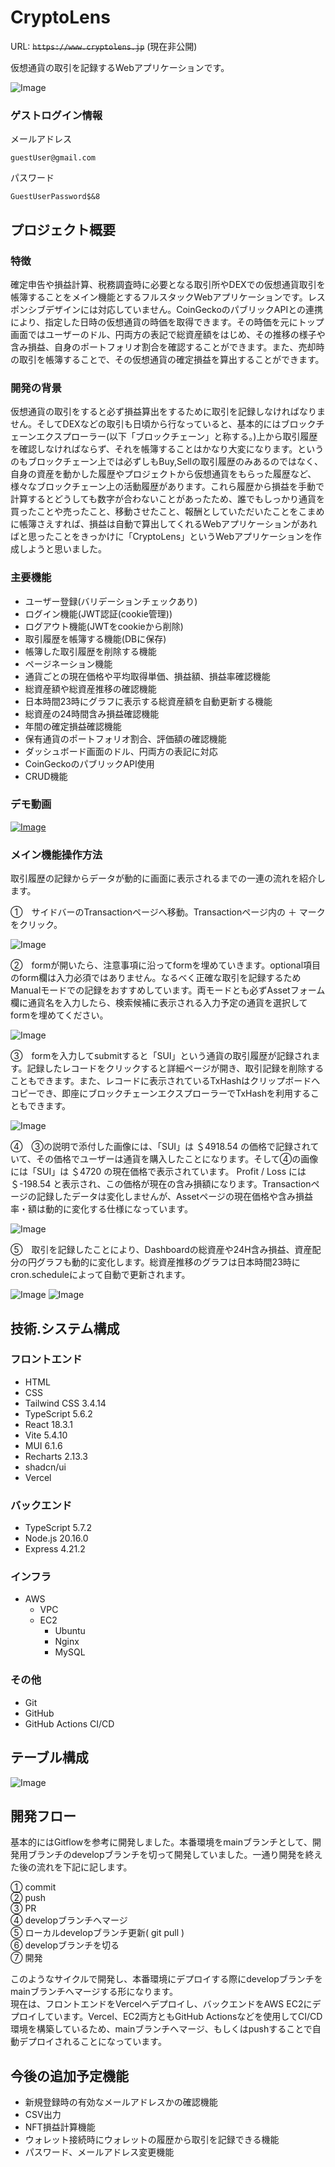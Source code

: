 # CryptoLens
URL: ~~`https://www.cryptolens.jp`~~ (現在非公開)  

仮想通貨の取引を記録するWebアプリケーションです。  


![Image](https://github.com/user-attachments/assets/a5167762-ba81-4e4f-bd3d-af1353f1ea26)  


### ゲストログイン情報
メールアドレス  
```
guestUser@gmail.com
```
パスワード  
```  
GuestUserPassword$&8
```
## プロジェクト概要  
### 特徴　　
確定申告や損益計算、税務調査時に必要となる取引所やDEXでの仮想通貨取引を帳簿することをメイン機能とするフルスタックWebアプリケーションです。レスポンシブデザインには対応していません。CoinGeckoのパブリックAPIとの連携により、指定した日時の仮想通貨の時価を取得できます。その時価を元にトップ画面ではユーザーのドル、円両方の表記で総資産額をはじめ、その推移の様子や含み損益、自身のポートフォリオ割合を確認することができます。また、売却時の取引を帳簿することで、その仮想通貨の確定損益を算出することができます。  
### 開発の背景  
仮想通貨の取引をすると必ず損益算出をするために取引を記録しなければなりません。そしてDEXなどの取引も日頃から行なっていると、基本的にはブロックチェーンエクスプローラー(以下「ブロックチェーン」と称する。)上から取引履歴を確認しなければならず、それを帳簿することはかなり大変になります。というのもブロックチェーン上では必ずしもBuy,Sellの取引履歴のみあるのではなく、自身の資産を動かした履歴やプロジェクトから仮想通貨をもらった履歴など、様々なブロックチェーン上の活動履歴があります。これら履歴から損益を手動で計算するとどうしても数字が合わないことがあったため、誰でもしっかり通貨を買ったことや売ったこと、移動させたこと、報酬としていただいたことをこまめに帳簿さえすれば、損益は自動で算出してくれるWebアプリケーションがあればと思ったことをきっかけに「CryptoLens」というWebアプリケーションを作成しようと思いました。  
### 主要機能  
* ユーザー登録(バリデーションチェックあり)
* ログイン機能(JWT認証(cookie管理))
* ログアウト機能(JWTをcookieから削除)
* 取引履歴を帳簿する機能(DBに保存)
* 帳簿した取引履歴を削除する機能
* ページネーション機能
* 通貨ごとの現在価格や平均取得単価、損益額、損益率確認機能
* 総資産額や総資産推移の確認機能
* 日本時間23時にグラフに表示する総資産額を自動更新する機能
* 総資産の24時間含み損益確認機能
* 年間の確定損益確認機能
* 保有通貨のポートフォリオ割合、評価額の確認機能
* ダッシュボード画面のドル、円両方の表記に対応
* CoinGeckoのパブリックAPI使用
* CRUD機能

### デモ動画  
[![Image](https://github.com/user-attachments/assets/52d83c8f-0e45-4399-8315-fa8bb6ff3118)](https://github.com/user-attachments/assets/a0adb086-af5c-4b81-95c3-e6bce64beafb)  
### メイン機能操作方法  
取引履歴の記録からデータが動的に画面に表示されるまでの一連の流れを紹介します。  

①　サイドバーのTransactionページへ移動。Transactionページ内の ＋ マークをクリック。  

![Image](https://github.com/user-attachments/assets/2c936823-75a9-4b21-a8db-a44051a2d83c)

②　formが開いたら、注意事項に沿ってformを埋めていきます。optional項目のform欄は入力必須ではありません。なるべく正確な取引を記録するためManualモードでの記録をおすすめしています。両モードとも必ずAssetフォーム欄に通貨名を入力したら、検索候補に表示される入力予定の通貨を選択してformを埋めてください。  

![Image](https://github.com/user-attachments/assets/a2ffe037-02b2-412c-9a23-da6eea08d9e4)

③　formを入力してsubmitすると「SUI」という通貨の取引履歴が記録されます。記録したレコードをクリックすると詳細ページが開き、取引記録を削除することもできます。また、レコードに表示されているTxHashはクリップボードへコピーでき、即座にブロックチェーンエクスプローラーでTxHashを利用することもできます。

![Image](https://github.com/user-attachments/assets/5b0e8d7e-3e6a-4c73-88f0-38f9694c3c3c)

④　③の説明で添付した画像には、「SUI」は ＄4918.54 の価格で記録されていて、その価格でユーザーは通貨を購入したことになります。そして④の画像には「SUI」は ＄4720 の現在価格で表示されています。 Profit / Loss には ＄-198.54 と表示され、この価格が現在の含み損額になります。Transactionページの記録したデータは変化しませんが、Assetページの現在価格や含み損益率・額は動的に変化する仕様になっています。  
 
![Image](https://github.com/user-attachments/assets/1753c7ec-2826-47d2-ab25-a518e3f6d415)  

⑤　取引を記録したことにより、Dashboardの総資産や24H含み損益、資産配分の円グラフも動的に変化します。総資産推移のグラフは日本時間23時にcron.scheduleによって自動で更新されます。　　

![Image](https://github.com/user-attachments/assets/7105761d-b96c-4739-9247-00f0c35d9673)
![Image](https://github.com/user-attachments/assets/515e5e71-8f93-4ee3-a4c4-f7f33e997aec)  

## 技術.システム構成  
### フロントエンド  
* HTML
* CSS
* Tailwind CSS 3.4.14
* TypeScript 5.6.2
*  React 18.3.1
*  Vite 5.4.10
*  MUI 6.1.6
*  Recharts 2.13.3
*  shadcn/ui
*  Vercel
### バックエンド
* TypeScript 5.7.2
* Node.js 20.16.0
* Express 4.21.2
### インフラ
* AWS
  * VPC
  * EC2
    * Ubuntu
    * Nginx
    * MySQL
### その他
* Git
* GitHub
* GitHub Actions CI/CD

## テーブル構成  
![Image](https://github.com/user-attachments/assets/5dd6412b-e772-4298-9a41-c259785c139a)  

## 開発フロー  
基本的にはGitflowを参考に開発しました。本番環境をmainブランチとして、開発用ブランチのdevelopブランチを切って開発していました。一通り開発を終えた後の流れを下記に記します。  

① commit  
② push  
③ PR  
④ developブランチへマージ  
⑤ ローカルdevelopブランチ更新( git pull )  
⑥ developブランチを切る  
⑦ 開発  

このようなサイクルで開発し、本番環境にデプロイする際にdevelopブランチをmainブランチへマージする形になります。  
現在は、フロントエンドをVercelへデプロイし、バックエンドをAWS EC2にデプロイしています。Vercel、EC2両方ともGitHub Actionsなどを使用してCI/CD環境を構築しているため、mainブランチへマージ、もしくはpushすることで自動デプロイされることになっています。  

## 今後の追加予定機能  
* 新規登録時の有効なメールアドレスかの確認機能
* CSV出力
* NFT損益計算機能
* ウォレット接続時にウォレットの履歴から取引を記録できる機能
* パスワード、メールアドレス変更機能
